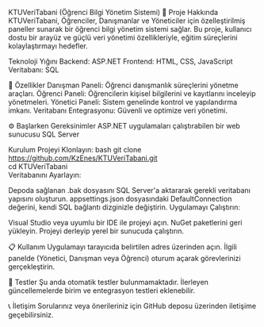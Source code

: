 KTUVeriTabani (Öğrenci Bilgi Yönetim Sistemi)
📖 Proje Hakkında
KTUVeriTabani, Öğrenciler, Danışmanlar ve Yöneticiler için özelleştirilmiş paneller sunarak bir öğrenci bilgi yönetim sistemi sağlar. Bu proje, kullanıcı dostu bir arayüz ve güçlü veri yönetimi özellikleriyle, eğitim süreçlerini kolaylaştırmayı hedefler.

Teknoloji Yığını
Backend: ASP.NET
Frontend: HTML, CSS, JavaScript
Veritabanı: SQL

🚀 Özellikler
Danışman Paneli: Öğrenci danışmanlık süreçlerini yönetme araçları.
Öğrenci Paneli: Öğrencilerin kişisel bilgilerini ve kayıtlarını inceleyip yönetmeleri.
Yönetici Paneli: Sistem genelinde kontrol ve yapılandırma imkanı.
Veritabanı Entegrasyonu: Güvenli ve optimize veri yönetimi.

⚙️ Başlarken
Gereksinimler
ASP.NET uygulamaları çalıştırabilen bir web sunucusu
SQL Server

Kurulum
Projeyi Klonlayın:
bash
git clone https://github.com/KzEnes/KTUVeriTabani.git  
cd KTUVeriTabani  
Veritabanını Ayarlayın:

Depoda sağlanan .bak dosyasını SQL Server'a aktararak gerekli veritabanı yapısını oluşturun.
appsettings.json dosyasındaki DefaultConnection değerini, kendi SQL bağlantı dizginizle değiştirin.
Uygulamayı Çalıştırın:

Visual Studio veya uyumlu bir IDE ile projeyi açın.
NuGet paketlerini geri yükleyin.
Projeyi derleyip yerel bir sunucuda çalıştırın.

📋 Kullanım
Uygulamayı tarayıcıda belirtilen adres üzerinden açın.
İlgili panelde (Yönetici, Danışman veya Öğrenci) oturum açarak görevlerinizi gerçekleştirin.

🔬 Testler
Şu anda otomatik testler bulunmamaktadır. İlerleyen güncellemelerde birim ve entegrasyon testleri eklenebilir.

📞 İletişim
Sorularınız veya önerileriniz için GitHub deposu üzerinden iletişime geçebilirsiniz.
